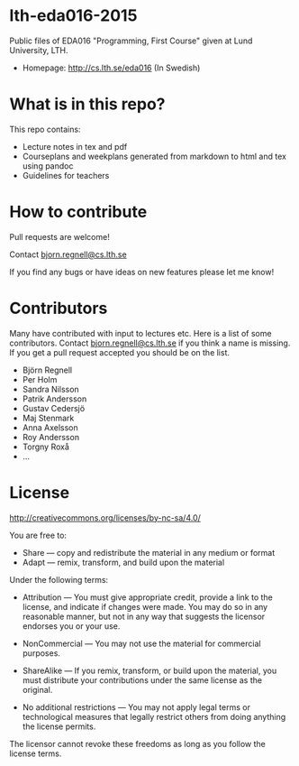 # lth-eda016-2015

Public files of EDA016 "Programming, First Course" given at Lund University, LTH.
  * Homepage: http://cs.lth.se/eda016 (In Swedish)

# What is in this repo?

This repo contains:
  * Lecture notes in tex and pdf
  * Courseplans and weekplans generated from markdown to html and tex using pandoc
  * Guidelines for teachers

# How to contribute

Pull requests are welcome! 

Contact bjorn.regnell@cs.lth.se

If you find any bugs or have ideas on new features please let me know!

# Contributors

Many have contributed with input to lectures etc. Here is a list of some contributors. Contact bjorn.regnell@cs.lth.se if you think a name is missing. If you get a pull request accepted you should be on the list.

* Björn Regnell
* Per Holm
* Sandra Nilsson
* Patrik Andersson
* Gustav Cedersjö
* Maj Stenmark
* Anna Axelsson
* Roy Andersson
* Torgny Roxå
* ...


# License

http://creativecommons.org/licenses/by-nc-sa/4.0/ 

You are free to:

*  Share — copy and redistribute the material in any medium or format
*  Adapt — remix, transform, and build upon the material


Under the following terms:

*    Attribution — You must give appropriate credit, provide a link to the license, and indicate if changes were made. You may do so in any reasonable manner, but not in any way that suggests the licensor endorses you or your use.

*    NonCommercial — You may not use the material for commercial purposes.

*    ShareAlike — If you remix, transform, or build upon the material, you must distribute your contributions under the same license as the original.

*    No additional restrictions — You may not apply legal terms or technological measures that legally restrict others from doing anything the license permits.


The licensor cannot revoke these freedoms as long as you follow the license terms.



